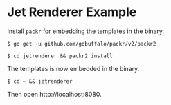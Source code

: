 # Jet Renderer Example

Install `packr` for embedding the templates in the binary.

```shell
$ go get -u github.com/gobuffalo/packr/v2/packr2
```

```shell
$ cd jetrenderer && packr2 install
```

The templates is now embedded in the binary.

```shell
$ cd ~ && jetrenderer
```

Then open http://localhost:8080.
